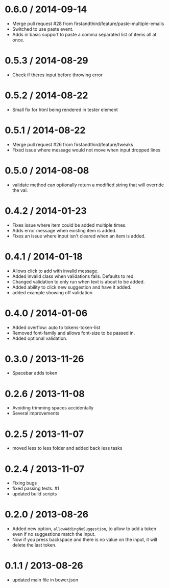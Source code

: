 
0.6.0 / 2014-09-14
==================

 * Merge pull request #28 from firstandthird/feature/paste-multiple-emails
 * Switched to use paste event.
 * Adds in basic support to paste a comma separated list of items all at once.

0.5.3 / 2014-08-29 
==================

  * Check if theres input before throwing error

0.5.2 / 2014-08-22
==================

 * Small fix for html being rendered in tester element

0.5.1 / 2014-08-22
==================

 * Merge pull request #26 from firstandthird/feature/tweaks
 * Fixed issue where message would not move when input dropped lines

0.5.0 / 2014-08-08
==================

 * validate method can optionally return a modified string that will override the val.

0.4.2 / 2014-01-23 
==================

  * Fixes issue where item could be added multiple times.
  * Adds error message when existing item is added.
  * Fixes an issue where input isn't cleared when an item is added.

0.4.1 / 2014-01-18 
==================

  * Allows click to add with invalid message.
  * Added invalid class when validations fails. Defaults to red.
  * Changed validation to only run when text is about to be added.
  * Added ability to click new suggestion and have it added.
  * added example showing off validation

0.4.0 / 2014-01-06 
==================

  * Added overflow: auto to tokens-token-list
  * Removed font-family and allows font-size to be passed in.
  * Added optional validation.

0.3.0 / 2013-11-26 
==================

 * Spacebar adds token

0.2.6 / 2013-11-08 
==================

  * Avoiding trimming spaces accidentally
  * Several improvements

0.2.5 / 2013-11-07 
==================

  * moved less to less folder and added back less tasks

0.2.4 / 2013-11-07 
==================

  * Fixing bugs
  * fixed passing tests. #1
  * updated build scripts

0.2.0 / 2013-08-26
==================

  * Added new option, `allowAddingNoSuggestion`, to allow to add a token even if no suggestions match the input.
  * Now if you press backspace and there is no value on the input, it will delete the last token.

0.1.1 / 2013-08-26
==================

  * updated main file in bower.json
